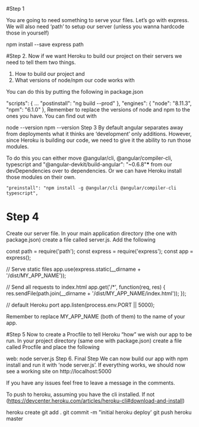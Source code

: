#Step 1

You are going to need something to serve your files. Let’s go with express. We will also need ‘path’ to setup our server (unless you wanna hardcode those in yourself)

npm install --save express path

#Step 2.
 Now if we want Heroku to build our project on their servers we need to tell them two things.
 1. How to build our project and
 2. What versions of node/npm our code works with

 You can do this by putting the following in package.json

  "scripts": {
    ...
    "postinstall": "ng build --prod"
  },
  "engines": {
    "node": "8.11.3",
    "npm": "6.1.0"
  },
Remember to replace the versions of node and npm to the ones you have.
You can find out with

node --version
npm --version
Step 3
By default angular separates away from deployments what it thinks are ‘development’ only additions. However, since Heroku is building our code, we need to give it the ability to run those modules.

To do this you can either move @angular/cli, @angular/compiler-cli, typescript and "@angular-devkit/build-angular": "~0.6.8"__*__ from our devDependencies over to dependencies. Or we can have Heroku install those modules on their own.


    "preinstall": "npm install -g @angular/cli @angular/compiler-cli typescript",

# Step 4
 Create our server file. In your main application directory (the one with package.json) create a file called server.js. Add the following

const path = require('path');
const express = require('express');
const app = express();

// Serve static files
app.use(express.static(__dirname + '/dist/MY_APP_NAME'));

// Send all requests to index.html
app.get('/*', function(req, res) {
  res.sendFile(path.join(__dirname + '/dist/MY_APP_NAME/index.html'));
});

// default Heroku port
app.listen(process.env.PORT || 5000);

Remember to replace MY_APP_NAME (both of them) to the name of your app.

#Step 5
Now to create a Procfile to tell Heroku “how” we wish our app to be run. In your project directory (same one with package.json) create a file called Procfile and place the following

web: node server.js
Step 6. Final Step
We can now build our app with npm install and run it with ‘node server.js’.
If everything works, we should now see a working site on http://localhost:5000

If you have any issues feel free to leave a message in the comments.

To push to heroku, assuming you have the cli installed.
If not (https://devcenter.heroku.com/articles/heroku-cli#download-and-install)

heroku create
git add .
git commit -m "initial heroku deploy'
git push heroku master